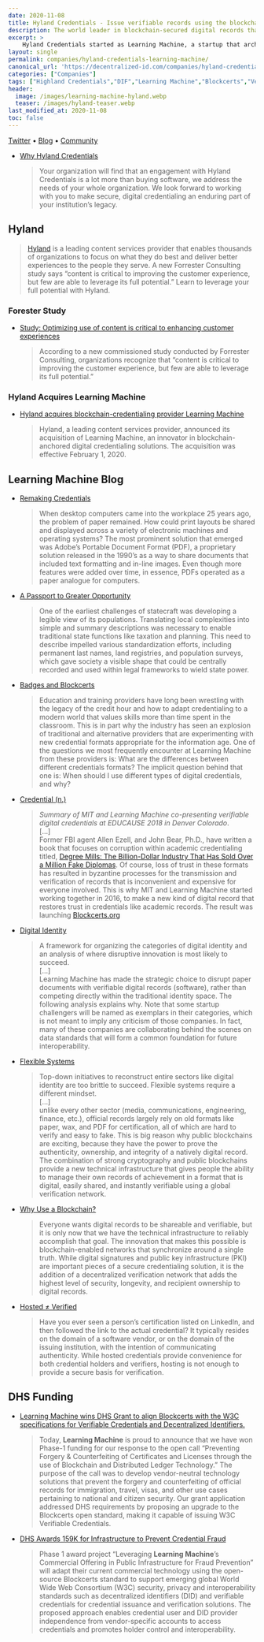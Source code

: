 ```yaml
---
date: 2020-11-08
title: Hyland Credentials - Issue verifiable records using the blockchain.
description: The world leader in blockchain-secured digital records that are recipient owned, vendor independent, and verifiable anywhere.
excerpt: >
    Hyland Credentials started as Learning Machine, a startup that architected the Blockcerts open standard with the MIT Media Lab and co-chaired of the W3C Credentials Community Group. Since that inception, we’ve become the global leader in blockchain-based digital credentials. As the only records provider in the world with a product in market for multi-chain issuing and self-sovereign identity, our offering is revolutionizing the way organizations around the world issue and verify records.
layout: single
permalink: companies/hyland-credentials-learning-machine/
canonical_url: 'https://decentralized-id.com/companies/hyland-credentials-learning-machine/'
categories: ["Companies"]
tags: ["Highland Credentials","DIF","Learning Machine","Blockcerts","Verifiable Credentials","W3C"]
header:
  image: /images/learning-machine-hyland.webp
  teaser: /images/hyland-teaser.webp
last_modified_at: 2020-11-08
toc: false
---
```


[Twitter](https://twitter.com/HylandCredent) • [Blog](https://www.hylandcredentials.com/blog/) • [Community](http://community.blockcerts.org/)

* [Why Hyland Credentials](https://www.hylandcredentials.com/our-approach/)
  > Your organization will find that an engagement with Hyland Credentials is a lot more than buying software, we address the needs of your whole organization. We look forward to working with you to make secure, digital credentialing an enduring part of your institution’s legacy.

## Hyland

> [Hyland](https://www.hyland.com/) is a leading content services provider that enables thousands of organizations to focus on what they do best and deliver better experiences to the people they serve. A new Forrester Consulting study says “content is critical to improving the customer experience, but few are able to leverage its full potential.” Learn to leverage your full potential with Hyland. 

### Forester Study

* [Study: Optimizing use of content is critical to enhancing customer experiences](https://www.hyland.com/en/learn/it-programs/forrester-content-at-your-service-wp)
  > According to a new commissioned study conducted by Forrester Consulting, organizations recognize that “content is critical to improving the customer experience, but few are able to leverage its full potential.”

### Hyland Acquires Learning Machine
* [Hyland acquires blockchain-credentialing provider Learning Machine](https://news.hyland.com/hyland-acquires-blockchain-credentialing-provider-learning-machine)
  > Hyland, a leading content services provider, announced its acquisition of Learning Machine, an innovator in blockchain-anchored digital credentialing solutions. The acquisition was effective February 1, 2020.

## Learning Machine Blog
* [Remaking Credentials](https://www.hylandcredentials.com/remaking-credentials/)
  > When desktop computers came into the workplace 25 years ago, the problem of paper remained. How could print layouts be shared and displayed across a variety of electronic machines and operating systems? The most prominent solution that emerged was Adobe’s Portable Document Format (PDF), a proprietary solution released in the 1990’s as a way to share documents that included text formatting and in-line images. Even though more features were added over time, in essence, PDFs operated as a paper analogue for computers.
* [A Passport to Greater Opportunity](https://www.hylandcredentials.com/passport-greater-opportunity/)
  > One of the earliest challenges of statecraft was developing a legible view of its populations. Translating local complexities into simple and summary descriptions was necessary to enable traditional state functions like taxation and planning. This need to describe impelled various standardization efforts, including permanent last names, land registries, and population surveys, which gave society a visible shape that could be centrally recorded and used within legal frameworks to wield state power.
* [Badges and Blockcerts](https://www.hylandcredentials.com/badges-and-blockcerts/)
  > Education and training providers have long been wrestling with the legacy of the credit hour and how to adapt credentialing to a modern world that values skills more than time spent in the classroom. This is in part why the industry has seen an explosion of traditional and alternative providers that are experimenting with new credential formats appropriate for the information age. One of the questions we most frequently encounter at Learning Machine from these providers is: What are the differences between different credentials formats? The implicit question behind that one is: When should I use different types of digital credentials, and why?
* [Credential (n.)](https://www.hylandcredentials.com/credential-n/)
  > *Summary of MIT and Learning Machine co-presenting verifiable digital credentials at EDUCAUSE 2018 in Denver Colorado*.\
  > [...]\
  > Former FBI agent Allen Ezell, and John Bear, Ph.D., have written a book that focuses on corruption within academic credentialing titled, [Degree Mills: The Billion-Dollar Industry That Has Sold Over a Million Fake Diplomas](https://www.cbsnews.com/news/your-md-may-have-a-phony-degree/). Of course, loss of trust in these formats has resulted in byzantine processes for the  transmission and verification of records that is inconvenient and expensive for everyone involved. This is why MIT and Learning Machine started working together in 2016, to make a new kind of digital record that restores trust in credentials like academic records. The result was launching [Blockcerts.org](http://www.blockcerts.org)
* [Digital Identity](https://www.hylandcredentials.com/digital-identity/)
  > A framework for organizing the categories of digital identity and an analysis of where disruptive innovation is most likely to succeed.\
  > [...]\
  > Learning Machine has made the strategic choice to disrupt paper documents with verifiable digital records (software), rather than competing directly within the traditional identity space. The following analysis explains why. Note that some startup challengers will be named as exemplars in their categories, which is not meant to imply any criticism of those companies. In fact, many of these companies are collaborating behind the scenes on data standards that will form a common foundation for future interoperability.
* [Flexible Systems](https://www.hylandcredentials.com/flexible-systems)
  > Top-down initiatives to reconstruct entire sectors like digital identity are too brittle to succeed. Flexible systems require a different mindset.\
  > [...]\
  >  unlike every other sector (media, communications, engineering, finance, etc.), official records largely rely on old formats like paper, wax, and PDF for certification, all of which are hard to verify and easy to fake. This is big reason why public blockchains are exciting, because they have the power to prove the authenticity, ownership, and integrity of a natively digital record. The combination of strong cryptography and public blockchains provide a new technical infrastructure that gives people the ability to manage their own records of achievement in a format that is digital, easily shared, and instantly verifiable using a global verification network.
* [Why Use a Blockchain?](https://www.hylandcredentials.com/why-use-a-blockchain/)
  > Everyone wants digital records to be shareable and verifiable, but it is only now that we have the technical infrastructure to reliably accomplish that goal. The innovation that makes this possible is blockchain-enabled networks that synchronize around a single truth. While digital signatures and public key infrastructure (PKI) are important pieces of a secure credentialing solution, it is the addition of a decentralized verification network that adds the highest level of security, longevity, and recipient ownership to digital records.
* [Hosted ≠ Verified](https://www.hylandcredentials.com/hosted-%e2%89%a0-verified/)  
  > Have you ever seen a person’s certification listed on LinkedIn, and then followed the link to the actual credential? It typically resides on the domain of a software vendor, or on the domain of the issuing institution, with the intention of communicating authenticity. While hosted credentials provide convenience for both credential holders and verifiers, hosting is not enough to provide a secure basis for verification.

## DHS Funding

* [Learning Machine wins DHS Grant to align Blockcerts with the W3C specifications for Verifiable Credentials and Decentralized Identifiers.](https://www.hylandcredentials.com/future-proof)
  > Today, **Learning Machine** is proud to announce that we have won Phase-1 funding for our response to the open call “Preventing Forgery & Counterfeiting of Certificates and Licenses through the use of Blockchain and Distributed Ledger Technology.” The purpose of the call was to develop vendor-neutral technology solutions that prevent the forgery and counterfeiting of official records for immigration, travel, visas, and other use cases pertaining to national and citizen security. Our grant application addressed DHS requirements by proposing an upgrade to the Blockcerts open standard, making it capable of issuing W3C Verifiable Credentials.
* [DHS Awards 159K for Infrastructure to Prevent Credential Fraud](https://www.dhs.gov/science-and-technology/news/2019/11/12/news-release-dhs-awards-159k-prevent-credential-fraud)
  > Phase 1 award project “Leveraging **Learning Machine**’s Commercial Offering in Public Infrastructure for Fraud Prevention” will adapt their current commercial technology using the open-source Blockcerts standard to support emerging global World Wide Web Consortium (W3C) security, privacy and interoperability standards such as decentralized identifiers (DID) and verifiable credentials for credential issuance and verification solutions. The proposed approach enables credential user and DID provider independence from vendor-specific accounts to access credentials and promotes holder control and interoperability.

